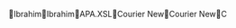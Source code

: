 Ibrahim                                               I b r a h i m                  \ A P A . X S L        C o u r i e r   N e w  C o u r i e r   N e w  C 